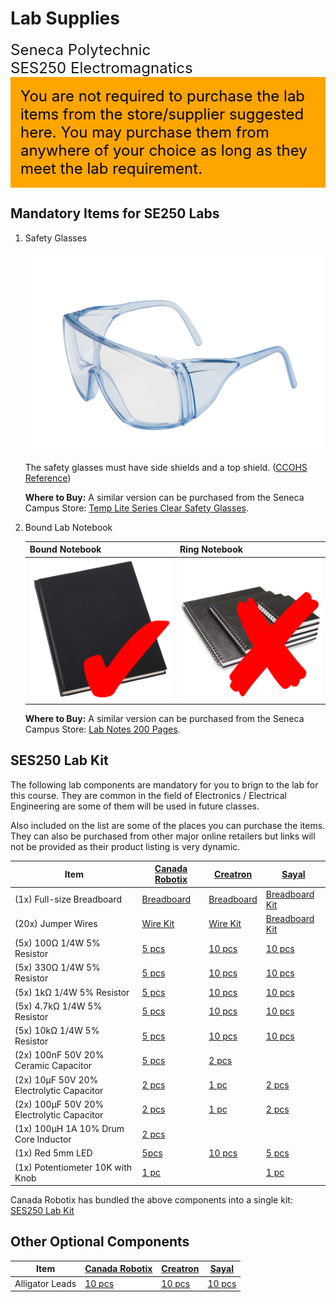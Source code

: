 # Lab Supplies

<font size="5">
Seneca Polytechnic</br>
SES250 Electromagnatics
</font>

<div style="padding: 15px; border: 1px solid orange; background-color: orange; color: black;">
<font size="5">You are not required to purchase the lab items from the store/supplier suggested here. You may purchase them from anywhere of your choice as long as they meet the lab requirement.</font>
</div>

## Mandatory Items for SE250 Labs

1. Safety Glasses

    ![Safety Glasses](instruction-safety-glasses.png)

    The safety glasses must have side shields and a top shield. ([CCOHS Reference](https://www.ccohs.ca/oshanswers/prevention/ppe/glasses.html))

    **Where to Buy:** A similar version can be purchased from the Seneca Campus Store: [Temp Lite Series Clear Safety Glasses](https://www.bkstr.com/senecacollegestore/product/temp-lite-series-clear-safety-glasses-615167-1).

1. Bound Lab Notebook

    | Bound Notebook | Ring Notebook |
    | --- | --- |
    | ![Right: Bound Notebook](instruction-notebook-bound.png) | ![Wrong: Ring Notebook](instruction-notebook-ring.png) |

    **Where to Buy:** A similar version can be purchased from the Seneca Campus Store: [Lab Notes 200 Pages](https://www.bkstr.com/senecacollegestore/product/lab-notes-200-pages-110015-1).

## SES250 Lab Kit

The following lab components are mandatory for you to brign to the lab for this course. They are common in the field of Electronics / Electrical Engineering are some of them will be used in future classes.

Also included on the list are some of the places you can purchase the items. They can also be purchased from other major online retailers but links will not be provided as their product listing is very dynamic.

| Item | [Canada Robotix](https://www.canadarobotix.com/) | [Creatron](https://www.creatroninc.com/) | [Sayal](https://sayal.com/) |
| --- | --- | --- | --- |
| (1x) Full-size Breadboard | [Breadboard](https://www.canadarobotix.com/products/160) | [Breadboard](https://www.creatroninc.com/product/full-size-breadboard-white/) | [Breadboard Kit](https://secure.sayal.com/STORE4/prodetails.php?SKU=162075) |
| (20x) Jumper Wires | [Wire Kit](https://www.canadarobotix.com/products/158) | [Wire Kit](https://www.creatroninc.com/product/22awg-hookup-wire-box-140pcs/) | [Breadboard Kit](https://secure.sayal.com/STORE4/prodetails.php?SKU=162075) |
| (5x) 100Ω 1/4W 5% Resistor | [5 pcs](https://www.canadarobotix.com/products/2677)| [10 pcs](https://www.creatroninc.com/product/1-4w-5-resistor-10-pack/) | [10 pcs](https://secure.sayal.com/STORE4/prodetails.php?SKU=198675) |
| (5x) 330Ω 1/4W 5% Resistor | [5 pcs](https://www.canadarobotix.com/products/707) | [10 pcs](https://www.creatroninc.com/product/1-4w-5-resistor-10-pack/) | [10 pcs](https://secure.sayal.com/STORE4/prodetails.php?SKU=198449) |
| (5x) 1kΩ 1/4W 5% Resistor | [5 pcs](https://www.canadarobotix.com/products/708) | [10 pcs](https://www.creatroninc.com/product/1-4w-5-resistor-10-pack/) | [10 pcs](https://secure.sayal.com/STORE4/prodetails.php?SKU=198462) |
| (5x) 4.7kΩ 1/4W 5% Resistor | [5 pcs](https://www.canadarobotix.com/products/5125) | [10 pcs](https://www.creatroninc.com/product/1-4w-5-resistor-10-pack/) | [10 pcs](https://secure.sayal.com/STORE4/prodetails.php?SKU=198823) |
| (5x) 10kΩ 1/4W 5% Resistor | [5 pcs](https://www.canadarobotix.com/products/918) | [10 pcs](https://www.creatroninc.com/product/1-4w-5-resistor-10-pack/) | [10 pcs](https://secure.sayal.com/STORE4/prodetails.php?SKU=198840) |
| (2x) 100nF 50V 20% Ceramic Capacitor | [5 pcs](https://www.canadarobotix.com/products/905) | [2 pcs](https://www.creatroninc.com/product/monolithic-ceramic-capacitor-2-pack/) | |
| (2x) 10μF 50V 20% Electrolytic Capacitor | [2 pcs](https://www.canadarobotix.com/products/960) | [1 pc](https://www.creatroninc.com/product/electrolytic-capacitor/) | [2 pcs](https://secure.sayal.com/STORE4/prodetails.php?SKU=238791) |
| (2x) 100μF 50V 20% Electrolytic Capacitor | [2 pcs](https://www.canadarobotix.com/products/1087) | [1 pc](https://www.creatroninc.com/product/electrolytic-capacitor/) | [2 pcs](https://secure.sayal.com/STORE4/prodetails.php?SKU=233058) |
| (1x) 100µH 1A 10% Drum Core Inductor | [2 pcs](https://www.canadarobotix.com/products/5164) | | |
| (1x) Red 5mm LED | [5pcs](https://www.canadarobotix.com/products/706) | [10 pcs](https://www.creatroninc.com/product/5mm-led-red-10-pack/) | [5 pcs](https://secure.sayal.com/STORE4/prodetails.php?SKU=205842) |
| (1x) Potentiometer 10K with Knob | [1 pc](https://www.canadarobotix.com/products/553) | | [1 pc](https://secure.sayal.com/STORE4/prodetails.php?SKU=260634) |

Canada Robotix has bundled the above components into a single kit: [SES250 Lab Kit](https://www.canadarobotix.com/products/5122)

## Other Optional Components

| Item | [Canada Robotix](https://www.canadarobotix.com/) | [Creatron](https://www.creatroninc.com/) | [Sayal](https://sayal.com/) |
| --- | --- | --- | --- |
| Alligator Leads | [10 pcs](https://www.canadarobotix.com/products/637) | [10 pcs](https://www.creatroninc.com/product/small-alligator-wire-10-pack/) | [10 pcs](https://secure.sayal.com/STORE4/prodetails.php?SKU=263885) |